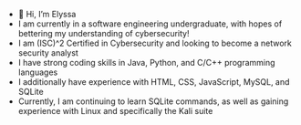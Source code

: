 - 👋 Hi, I’m Elyssa
- I am currently in a software engineering undergraduate, with hopes of bettering my understanding of cybersecurity!
- I am (ISC)^2 Certified in Cybersecurity and looking to become a network security analyst
- I have strong coding skills in Java, Python, and C/C++ programming languages
- I additionally have experience with HTML, CSS, JavaScript, MySQL, and SQLite
- Currently, I am continuing to learn SQLite commands, as well as gaining experience with Linux and specifically the Kali suite

<!---
elyssagrant/elyssagrant is a ✨ special ✨ repository because its `README.md` (this file) appears on your GitHub profile.
You can click the Preview link to take a look at your changes.
--->
